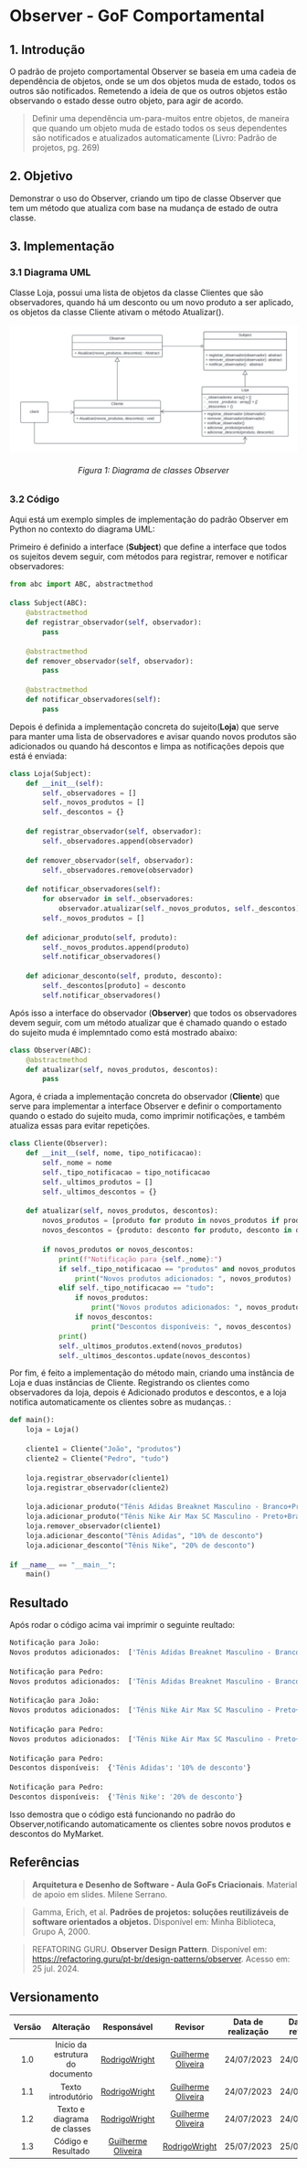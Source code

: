 # Observer - GoF Comportamental

## 1. Introdução

O padrão de projeto comportamental Observer se baseia em uma cadeia de dependência de objetos, onde se um dos objetos muda de estado, todos os outros são notificados. Remetendo a ideia de que os outros objetos estão observando o estado desse outro objeto, para agir de acordo.

> Definir uma dependência um-para-muitos entre objetos, de maneira que quando um objeto muda de estado todos os seus dependentes são notificados e atualizados automaticamente (Livro: Padrão de projetos, pg. 269)

## 2. Objetivo

Demonstrar o uso do Observer, criando um tipo de classe Observer que tem um método que atualiza com base na mudança de estado de outra classe.

## 3. Implementação
### 3.1 Diagrama UML

Classe Loja, possui uma lista de objetos da classe Clientes que são observadores, quando há um desconto ou um novo produto a ser aplicado, os objetos da classe Cliente ativam o método Atualizar().

![diagramaObserver](../../src/Observer/Observer.png)
<h6 align = "center">Figura 1: Diagrama de classes Observer</h6>

### 3.2 Código

Aqui está um exemplo simples de implementação do padrão Observer em Python no contexto do diagrama UML:

Primeiro é definido a interface (**Subject**) que define a interface que todos os sujeitos devem seguir, com métodos para registrar, remover e notificar observadores:

```Python
from abc import ABC, abstractmethod

class Subject(ABC):
    @abstractmethod
    def registrar_observador(self, observador):
        pass

    @abstractmethod
    def remover_observador(self, observador):
        pass

    @abstractmethod
    def notificar_observadores(self):
        pass
```

Depois é definida a implementação concreta do sujeito(**Loja**) que serve para manter uma lista de observadores e avisar quando novos produtos são adicionados ou quando há descontos e limpa as notificações depois que está é enviada:

```Python
class Loja(Subject):
    def __init__(self):
        self._observadores = []
        self._novos_produtos = []
        self._descontos = {}

    def registrar_observador(self, observador):
        self._observadores.append(observador)

    def remover_observador(self, observador):
        self._observadores.remove(observador)

    def notificar_observadores(self):
        for observador in self._observadores:
            observador.atualizar(self._novos_produtos, self._descontos)
        self._novos_produtos = []

    def adicionar_produto(self, produto):
        self._novos_produtos.append(produto)
        self.notificar_observadores()

    def adicionar_desconto(self, produto, desconto):
        self._descontos[produto] = desconto
        self.notificar_observadores()
```
Após isso a interface do observador (**Observer**) que todos os observadores devem seguir, com um método atualizar que é chamado quando o estado do sujeito muda é implemntado como está mostrado abaixo:

```Python
class Observer(ABC):
    @abstractmethod
    def atualizar(self, novos_produtos, descontos):
        pass
```
Agora, é criada a implementação concreta do observador (**Cliente**) que serve para implementar a interface Observer e definir o comportamento quando o estado do sujeito muda, como imprimir notificações, e também atualiza essas para evitar repetições.

```Python
class Cliente(Observer):
    def __init__(self, nome, tipo_notificacao):
        self._nome = nome
        self._tipo_notificacao = tipo_notificacao
        self._ultimos_produtos = []
        self._ultimos_descontos = {}

    def atualizar(self, novos_produtos, descontos):
        novos_produtos = [produto for produto in novos_produtos if produto not in self._ultimos_produtos]
        novos_descontos = {produto: desconto for produto, desconto in descontos.items() if produto not in self._ultimos_descontos}

        if novos_produtos or novos_descontos:
            print(f"Notificação para {self._nome}:")
            if self._tipo_notificacao == "produtos" and novos_produtos:
                print("Novos produtos adicionados: ", novos_produtos)
            elif self._tipo_notificacao == "tudo":
                if novos_produtos:
                    print("Novos produtos adicionados: ", novos_produtos)
                if novos_descontos:
                    print("Descontos disponíveis: ", novos_descontos)
            print()
            self._ultimos_produtos.extend(novos_produtos)
            self._ultimos_descontos.update(novos_descontos)
```
Por fim, é feito a implementação do método main, criando uma instância de Loja e duas instâncias de Cliente. Registrando os clientes como observadores da loja, depois é Adicionado produtos e descontos, e a loja notifica automaticamente os clientes sobre as mudanças.
:

```Python
def main():
    loja = Loja()

    cliente1 = Cliente("João", "produtos")
    cliente2 = Cliente("Pedro", "tudo")

    loja.registrar_observador(cliente1)
    loja.registrar_observador(cliente2)

    loja.adicionar_produto("Tênis Adidas Breaknet Masculino - Branco+Preto")
    loja.adicionar_produto("Tênis Nike Air Max SC Masculino - Preto+Branco")
    loja.remover_observador(cliente1)
    loja.adicionar_desconto("Tênis Adidas", "10% de desconto")
    loja.adicionar_desconto("Tênis Nike", "20% de desconto")

if __name__ == "__main__":
    main()
```
## Resultado
Após rodar o código acima vai imprimir o seguinte reultado:
```Python
Notificação para João:
Novos produtos adicionados:  ['Tênis Adidas Breaknet Masculino - Branco+Preto']

Notificação para Pedro:
Novos produtos adicionados:  ['Tênis Adidas Breaknet Masculino - Branco+Preto']

Notificação para João:
Novos produtos adicionados:  ['Tênis Nike Air Max SC Masculino - Preto+Branco']

Notificação para Pedro:
Novos produtos adicionados:  ['Tênis Nike Air Max SC Masculino - Preto+Branco']

Notificação para Pedro:
Descontos disponíveis:  {'Tênis Adidas': '10% de desconto'}

Notificação para Pedro:
Descontos disponíveis:  {'Tênis Nike': '20% de desconto'}
```
Isso demostra que o código está funcionando no padrão do Observer,notificando automaticamente os clientes sobre novos produtos e descontos do MyMarket.

## Referências

> **Arquitetura e Desenho de Software - Aula GoFs Criacionais**. Material de apoio em slides. Milene Serrano.

> Gamma, Erich, et al. **Padrões de projetos: soluções reutilizáveis de software orientados a objetos.** Disponível em: Minha Biblioteca, Grupo A, 2000.

> REFATORING GURU. **Observer Design Pattern**. Disponível em: https://refactoring.guru/pt-br/design-patterns/observer. Acesso em: 25 jul. 2024.


## Versionamento

| Versão | Alteração |  Responsável  | Revisor | Data de realização | Data de revisão |
| :------: | :---: | :-----: | :----: | :----: | :-----: |
| 1.0    | Inicio da estrutura do documento | [RodrigoWright](https://github.com/RodrigoWright) | [Guilherme Oliveira](https://github.com/GG555-13) | 24/07/2023 | 24/07/2023 |
| 1.1 | Texto introdutório | [RodrigoWright](https://github.com/RodrigoWright) | [Guilherme Oliveira](https://github.com/GG555-13) | 24/07/2023 | 24/07/2023 |
| 1.2 | Texto e diagrama de classes | [RodrigoWright](https://github.com/RodrigoWright) | [Guilherme Oliveira](https://github.com/GG555-13) | 24/07/2023 | 24/07/2023 |    
| 1.3 | Código e Resultado | [Guilherme Oliveira](https://github.com/GG555-13)| [RodrigoWright](https://github.com/RodrigoWright) | 25/07/2023 | 25/07/2023 | 


